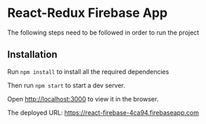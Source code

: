 # React-Redux Firebase App

The following steps need to be followed in order to run the project

## Installation
Run `npm install` to install all the required dependencies

Then run `npm start` to start a dev server.

Open [http://localhost:3000](http://localhost:3000) to view it in the browser.

The deployed URL: https://react-firebase-4ca94.firebaseapp.com





